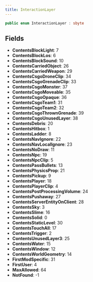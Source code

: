 ```yaml
---
title: InteractionLayer
---
```


```csharp
public enum InteractionLayer : sbyte
```

## Fields

- **ContentsBlockLight**: 7
- **ContentsBlockLos**: 6
- **ContentsBlockSound**: 10
- **ContentsCarriedObject**: 26
- **ContentsCarriedWeapon**: 29
- **ContentsCsgoDroneClip**: 34
- **ContentsCsgoGrenadeClip**: 33
- **ContentsCsgoMonster**: 37
- **ContentsCsgoMoveable**: 35
- **ContentsCsgoOpaque**: 36
- **ContentsCsgoTeam1**: 31
- **ContentsCsgoTeam2**: 32
- **ContentsCsgoThrownGrenade**: 39
- **ContentsCsgoUnusedLayer**: 38
- **ContentsDebris**: 20
- **ContentsHitbox**: 1
- **ContentsLadder**: 8
- **ContentsNavIgnore**: 22
- **ContentsNavLocalIgnore**: 23
- **ContentsNoDraw**: 11
- **ContentsNpc**: 19
- **ContentsNpcClip**: 5
- **ContentsPassBullets**: 13
- **ContentsPhysicsProp**: 21
- **ContentsPickup**: 9
- **ContentsPlayer**: 18
- **ContentsPlayerClip**: 4
- **ContentsPostProcessingVolume**: 24
- **ContentsPushaway**: 27
- **ContentsServerEntityOnClient**: 28
- **ContentsSky**: 3
- **ContentsSlime**: 16
- **ContentsSolid**: 0
- **ContentsStaticLevel**: 30
- **ContentsTouchAll**: 17
- **ContentsTrigger**: 2
- **ContentsUnusedLayer3**: 25
- **ContentsWater**: 15
- **ContentsWindow**: 12
- **ContentsWorldGeometry**: 14
- **FirstModSpecific**: 31
- **FirstUser**: 4
- **MaxAllowed**: 64
- **NotFound**: -1

